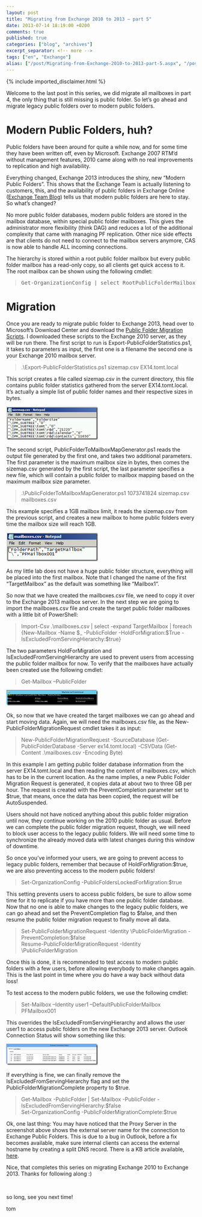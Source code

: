 ```yaml
---
layout: post
title: "Migrating from Exchange 2010 to 2013 – part 5"
date: 2013-07-14 18:19:00 +0200
comments: true
published: true
categories: ["blog", "archives"]
excerpt_separator: <!-- more -->
tags: ["en", "Exchange"]
alias: ["/post/Migrating-from-Exchange-2010-to-2013-part-5.aspx", "/post/migrating-from-exchange-2010-to-2013-part-5.aspx"]
---
```

<!-- more -->
{% include imported_disclaimer.html %}
<p>Welcome to the last post in this series, we did migrate all mailboxes in part 4, the only thing that is still missing is public folder. So let&rsquo;s go ahead and migrate legacy public folders over to modern public folders.</p>
<h1>Modern Public Folders, huh?</h1>
<p>Public folders have been around for quite a while now, and for some time they have been written off, even by Microsoft. Exchange 2007 RTM&rsquo;d without management features, 2010 came along with no real improvements to replication and high availability.</p>
<p>Everything changed, Exchange 2013 introduces the shiny, new &ldquo;Modern Public Folders&rdquo;. This shows that the Exchange Team is actually listening to customers, this, and the availability of public folders in Exchange Online (<a href="http://blogs.technet.com/b/exchange/archive/2013/05/02/public-folders-and-exchange-online.aspx" target="_blank">Exchange Team Blog</a>) tells us that modern public folders are here to stay. So what&rsquo;s changed?</p>
<p>No more public folder databases, modern public folders are stored in the mailbox database, within special public folder mailboxes. This gives the administrator more flexibility (think DAG) and reduces a lot of the additional complexity that came with managing PF replication. Other nice side effects are that clients do not need to connect to the mailbox servers anymore, CAS is now able to handle ALL incoming connections.</p>
<p>The hierarchy is stored within a root public folder mailbox but every public folder mailbox has a read-only copy, so all clients get quick access to it. The root mailbox can be shown using the following cmdlet:</p>
<blockquote>
<pre>Get-OrganizationConfig | select RootPublicFolderMailbox</pre>
</blockquote>
<h1>Migration</h1>
<p>Once you are ready to migrate public folder to Exchange 2013, head over to Microsoft&rsquo;s Download Center and download the <a href="http://go.microsoft.com/fwlink/?LinkId=299838" target="_blank">Public Folder Migration Scripts</a>. I downloaded these scripts to the Exchange 2010 server, as they will be run there. The first script to run is Export-PublicFolderStatistics.ps1, it takes to parameters as input, the first one is a filename the second one is your Exchange 2010 mailbox server.</p>
<blockquote>
<p>.\Export-PublicFolderStatistics.ps1 sizemap.csv EX14.tomt.local</p>
</blockquote>
<p>This script creates a file called sizemap.csv in the current directory, this file contains public folder statistics gathered from the server EX14.tomt.local. It&rsquo;s actually a simple list of public folder names and their respective sizes in bytes.</p>
<p><a href="/assets/image_560.png"><img style="display: inline; border-width: 0px;" title="image" src="/assets/image_thumb_558.png" alt="image" width="244" height="89" border="0" /></a></p>
<p>The second script, PublicFolderToMailboxMapGenerator.ps1 reads the output file generated by the first one, and takes two additional parameters. The first parameter is the maximum mailbox size in bytes, then comes the sizemap.csv generated by the first script, the last parameter specifies a new file, which will contain a public folder to mailbox mapping based on the maximum mailbox size parameter.</p>
<blockquote>
<p>.\PublicFolderToMailboxMapGenerator.ps1 1073741824 sizemap.csv mailboxes.csv</p>
</blockquote>
<p>This example specifies a 1GB mailbox limit, it reads the sizemap.csv from the previous script, and creates a new mailbox to home public folders every time the mailbox size will reach 1GB.</p>
<p><a href="/assets/image_561.png"><img style="display: inline; border-width: 0px;" title="image" src="/assets/image_thumb_559.png" alt="image" width="244" height="77" border="0" /></a></p>
<p>As my little lab does not have a huge public folder structure, everything will be placed into the first mailbox. Note that I changed the name of the first &ldquo;TargetMailbox&rdquo; as the default was something like &ldquo;Mailbox1&rdquo;.</p>
<p>So now that we have created the mailboxes.csv file, we need to copy it over to the Exchange 2013 mailbox server. In the next step we are going to import the mailboxes.csv file and create the target public folder mailboxes with a little bit of PowerShell:</p>
<blockquote>
<p>Import-Csv .\mailboxes.csv | select -expand TargetMailbox | foreach {New-Mailbox -Name $_ -PublicFolder -HoldForMigration:$True -IsExcludedFromServingHierarchy:$true}</p>
</blockquote>
<p>The two parameters HoldForMigration and IsExcludedFromServingHierarchy are used to prevent users from accessing the public folder mailbox for now. To verify that the mailboxes have actually been created use the following cmdlet:</p>
<blockquote>
<p>Get-Mailbox &ndash;PublicFolder</p>
</blockquote>
<p><a href="/assets/image_562.png"><img style="display: inline; border-width: 0px;" title="image" src="/assets/image_thumb_560.png" alt="image" width="244" height="42" border="0" /></a></p>
<p>Ok, so now that we have created the target mailboxes we can go ahead and start moving data. Again, we will need the mailboxes.csv file, as the New-PublicFolderMigrationRequest cmdlet takes it as input:</p>
<blockquote>
<p>New-PublicFolderMigrationRequest -SourceDatabase (Get-PublicFolderDatabase -Server ex14.tomt.local) -CSVData (Get-Content .\mailboxes.csv -Encoding Byte)</p>
</blockquote>
<p>In this example I am getting public folder database information from the server EX14.tomt.local and then reading the content of mailboxes.csv, which has to be in the current location. As the name implies, a new Public Folder Migration Request is generated, it copies data at about two to three GB per hour. The request is created with the PreventCompletion parameter set to $true, that means, once the data has been copied, the request will be AutoSuspended.</p>
<p>Users should not have noticed anything about this public folder migration until now, they continue working on the 2010 public folder as usual. Before we can complete the public folder migration request, though, we will need to block user access to the legacy public folders. We will need some time to synchronize the already moved data with latest changes during this window of downtime.</p>
<p>So once you&rsquo;ve informed your users, we are going to prevent access to legacy public folders, remember that because of HoldForMigration:$true, we are also preventing access to the modern public folders!</p>
<blockquote>
<p>Set-OrganizationConfig -PublicFoldersLockedForMigration:$true</p>
</blockquote>
<p>This setting prevents users to access public folders, be sure to allow some time for it to replicate if you have more than one public folder database. Now that no one is able to make changes to the legacy public folders, we can go ahead and set the PreventCompletion flag to $false, and then resume the public folder migration request to finally move all data.</p>
<blockquote>
<p>Set-PublicFolderMigrationRequest -Identity \PublicFolderMigration -PreventCompletion:$false <br />Resume-PublicFolderMigrationRequest -Identity \PublicFolderMigration</p>
</blockquote>
<p>Once this is done, it is recommended to test access to modern public folders with a few users, before allowing everybody to make changes again. This is the last point in time where you do have a way back without data loss!</p>
<p>To test access to the modern public folders, we use the following cmdlet:</p>
<blockquote>
<p>Set-Mailbox &ndash;Identity user1 &ndash;DefaultPublicFolderMailbox PFMailbox001</p>
</blockquote>
<p>This overrides the IsExcludedFromServingHierarchy and allows the user user1 to access public folders on the new Exchange 2013 server. Outlook Connection Status will show something like this:</p>
<p><a href="/assets/image_563.png"><img style="display: inline; border-width: 0px;" title="image" src="/assets/image_thumb_561.png" alt="image" width="244" height="57" border="0" /></a></p>
<p>If everything is fine, we can finally remove the IsExcludedFromServingHierarchy flag and set the PublicFolderMigrationComplete property to $true.</p>
<blockquote>
<p>Get-Mailbox -PublicFolder | Set-Mailbox -PublicFolder -IsExcludedFromServingHierarchy:$false <br />Set-OrganizationConfig -PublicFolderMigrationComplete:$true</p>
</blockquote>
<p>Ok, one last thing: You may have noticed that the Proxy Server in the screenshot above shows the external server name for the connection to Exchange Public Folders. This is due to a bug in Outlook, before a fix becomes available, make sure internal clients can access the external hostname by creating a split DNS record. There is a KB article available, <a href="http://support.microsoft.com/kb/2839517/en-us" target="_blank">here</a>.</p>
<p>Nice, that completes this series on migrating Exchange 2010 to Exchange 2013. Thanks for following along :)</p>
<p>&nbsp;</p>
<p>so long, see you next time!</p>
<p>tom</p>

